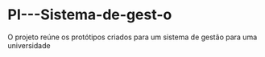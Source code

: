 # PI---Sistema-de-gest-o
O projeto reúne os protótipos criados para um sistema de gestão para uma universidade
